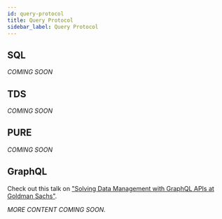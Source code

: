 ```yaml
---
id: query-protocol
title: Query Protocol
sidebar_label: Query Protocol
---
```


## SQL
_COMING SOON_

## TDS
_COMING SOON_

## PURE
_COMING SOON_

## GraphQL
Check out this talk on ["Solving Data Management with GraphQL APIs at Goldman Sachs"](../community/legend-media.md/#hasura---solving-data-access--data-management-with-graphql-apis-at-goldman-sachshttpshasuraioenterprisegraphqlsolving-data-access-and-data-management-with-graphql-apis-at-goldman-sachsaliidsuccesssubmit).

_MORE CONTENT COMING SOON._
